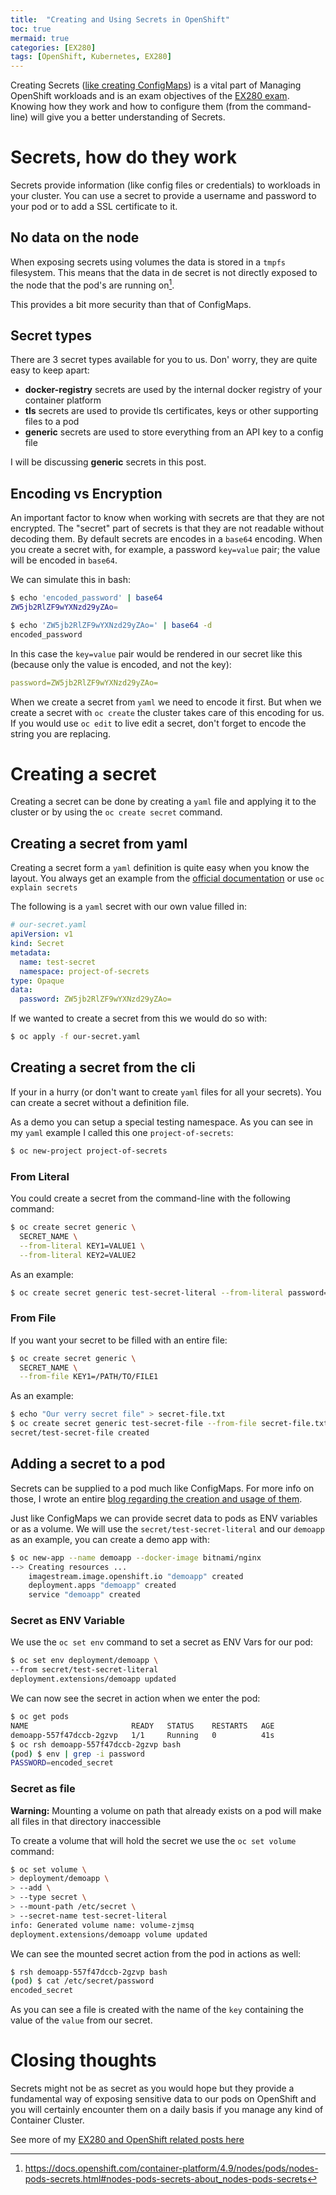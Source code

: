 ```yaml
---
title:  "Creating and Using Secrets in OpenShift"
toc: true
mermaid: true
categories: [EX280]
tags: [OpenShift, Kubernetes, EX280]
---
```


Creating Secrets ([like creating ConfigMaps](https://blog.benstein.nl/posts/setting-config-maps-from-the-cli/)) is a vital part of Managing OpenShift workloads and is an exam objectives of the [EX280 exam](https://blog.benstein.nl/ex280/). Knowing how they work and how to configure them (from the command-line) will give you a better understanding of Secrets.

# Secrets, how do they work
Secrets provide information (like config files or credentials) to workloads in your cluster. You can use a secret to provide a username and password to your pod or to add a SSL certificate to it.

## No data on the node
When exposing secrets using volumes the data is stored in a `tmpfs` filesystem. This means that the data in de secret is not directly exposed to the node that the pod's are running on[^1].

[^1]: https://docs.openshift.com/container-platform/4.9/nodes/pods/nodes-pods-secrets.html#nodes-pods-secrets-about_nodes-pods-secrets

This provides a bit more security than that of ConfigMaps.


## Secret types
There are 3 secret types available for you to us. Don' worry, they are quite easy to keep apart:
- **docker-registry** secrets are used by the internal docker registry of your container platform
- **tls** secrets are used to provide tls certificates, keys or other supporting files to a pod
- **generic** secrets are used to store everything from an API key to a config file

I will be discussing **generic** secrets in this post.

## Encoding vs Encryption
An important factor to know when working with secrets are that they are not encrypted. The "secret" part of secrets is that they are not readable without decoding them. By default secrets are encodes in a `base64` encoding. 
When you create a secret with, for example, a password `key=value` pair; the value will be encoded in `base64`. 

We can simulate this in bash:

```bash
$ echo 'encoded_password' | base64
ZW5jb2RlZF9wYXNzd29yZAo=

$ echo 'ZW5jb2RlZF9wYXNzd29yZAo=' | base64 -d
encoded_password
```

In this case the `key=value` pair would be rendered in our secret like this (because only the value is encoded, and not the key):

```yaml
password=ZW5jb2RlZF9wYXNzd29yZAo=
```

When we create a secret from `yaml` we need to encode it first. But when we create a secret with `oc create` the cluster takes care of this encoding for us. If you would use `oc edit` to live edit a secret, don't forget to encode the string you are replacing.

# Creating a secret
Creating a secret can be done by creating a `yaml` file and applying it to the cluster or by using the `oc create secret` command.

## Creating a secret from yaml
Creating a secret form a `yaml` definition is quite easy when you know the layout. You always get an example from the [official documentation](https://docs.openshift.com/container-platform/4.6/nodes/pods/nodes-pods-secrets.html#nodes-pods-secrets-about-examples_nodes-pods-secrets) or use `oc explain secrets`

The following is a `yaml` secret with our own value filled in:
```yaml
# our-secret.yaml
apiVersion: v1
kind: Secret
metadata:
  name: test-secret
  namespace: project-of-secrets
type: Opaque 
data: 
  password: ZW5jb2RlZF9wYXNzd29yZAo=
```

If we wanted to create a secret from this we would do so with:
```bash
$ oc apply -f our-secret.yaml 
```

## Creating a secret from the cli
If your in a hurry (or don't want to create `yaml` files for all your secrets). You can create a secret without a definition file.

As a demo you can setup a special testing namespace. As you can see in my `yaml` example I called this one `project-of-secrets`:

```bash
$ oc new-project project-of-secrets 
```

### From Literal
You could create a secret from the command-line with the following command:
```bash
$ oc create secret generic \
  SECRET_NAME \
  --from-literal KEY1=VALUE1 \
  --from-literal KEY2=VALUE2
```

As an example:
```bash
$ oc create secret generic test-secret-literal --from-literal password=encoded_secret secret/test-secret-literal created
```

### From File
If you want your secret to be filled with an entire file:
```bash
$ oc create secret generic \
  SECRET_NAME \
  --from-file KEY1=/PATH/TO/FILE1 
```

As an example:
```bash
$ echo "Our verry secret file" > secret-file.txt
$ oc create secret generic test-secret-file --from-file secret-file.txt
secret/test-secret-file created
```

## Adding a secret to a pod
Secrets can be supplied to a pod much like ConfigMaps. For more info on those, I wrote an entire [blog regarding the creation and usage of them](https://blog.benstein.nl/posts/setting-config-maps-from-the-cli/).

Just like ConfigMaps we can provide secret data to pods as ENV variables or as a volume. We will use the `secret/test-secret-literal` and our `demoapp` as an example, you can create a demo app with:

```bash
$ oc new-app --name demoapp --docker-image bitnami/nginx
--> Creating resources ...
    imagestream.image.openshift.io "demoapp" created
    deployment.apps "demoapp" created
    service "demoapp" created
```

### Secret as ENV Variable
We use the `oc set env` command to set a secret as ENV Vars for our pod:
```bash
$ oc set env deployment/demoapp \
--from secret/test-secret-literal
deployment.extensions/demoapp updated 
```

We can now see the secret in action when we enter the pod:
```bash
$ oc get pods
NAME                       READY   STATUS    RESTARTS   AGE
demoapp-557f47dccb-2gzvp   1/1     Running   0          41s
$ oc rsh demoapp-557f47dccb-2gzvp bash
(pod) $ env | grep -i password
PASSWORD=encoded_secret
```

### Secret as file
<div markdown="span" class="alert alert-danger" role="alert"><i class="fa fa-exclamation-circle"></i> <b>Warning:</b> Mounting a volume on path that already exists on a pod  will make all files in that directory inaccessible
</div>

To create a volume that will hold the secret we use the `oc set volume` command:
```bash
$ oc set volume \
> deployment/demoapp \
> --add \
> --type secret \
> --mount-path /etc/secret \
> --secret-name test-secret-literal
info: Generated volume name: volume-zjmsq
deployment.extensions/demoapp volume updated 
```

We can see the mounted secret action from the pod in actions as well:

```bash
$ rsh demoapp-557f47dccb-2gzvp bash
(pod) $ cat /etc/secret/password
encoded_secret
```

As you can see a file is created with the name of the `key` containing the value of the `value` from our secret.

# Closing thoughts
Secrets might not be as secret as you would hope but they provide a fundamental way of exposing sensitive data to our pods on OpenShift and you will certainly encounter them on a daily basis if you manage any kind of Container Cluster.

See more of my [EX280 and OpenShift related posts here ](https://blog.benstein.nl/ex280/)